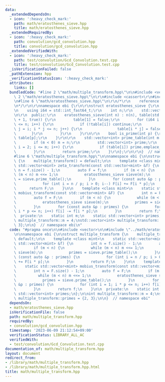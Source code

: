 ```yaml
---
data:
  _extendedDependsOn:
  - icon: ':heavy_check_mark:'
    path: math/eratosthenes_sieve.hpp
    title: math/eratosthenes_sieve.hpp
  _extendedRequiredBy:
  - icon: ':heavy_check_mark:'
    path: convolution/gcd_convolution.hpp
    title: convolution/gcd_convolution.hpp
  _extendedVerifiedWith:
  - icon: ':heavy_check_mark:'
    path: test/convolution/Gcd_Convolution.test.cpp
    title: test/convolution/Gcd_Convolution.test.cpp
  _isVerificationFailed: false
  _pathExtension: hpp
  _verificationStatusIcon: ':heavy_check_mark:'
  attributes:
    links: []
  bundledCode: "#line 2 \"math/multiple_transform.hpp\"\n\n#include <vector>\n\n#line\
    \ 2 \"math/eratosthenes_sieve.hpp\"\n\r\n#include <cassert>\r\n#include <cstdint>\r\
    \n#line 6 \"math/eratosthenes_sieve.hpp\"\n\r\n/*\r\n    reference: https://37zigen.com/sieve-eratosthenes/\r\
    \n*/\r\n\r\nnamespace ebi {\r\n\r\nstruct eratosthenes_sieve {\r\n  private:\r\
    \n    using i64 = std::int_fast64_t;\r\n    int n;\r\n    std::vector<bool> table;\r\
    \n\r\n  public:\r\n    eratosthenes_sieve(int n) : n(n), table(std::vector<bool>(n\
    \ + 1, true)) {\r\n        table[1] = false;\r\n        for (i64 i = 2; i * i\
    \ <= n; i++) {\r\n            if (!table[i]) continue;\r\n            for (i64\
    \ j = i; i * j <= n; j++) {\r\n                table[i * j] = false;\r\n     \
    \       }\r\n        }\r\n    }\r\n\r\n    bool is_prime(int p) {\r\n        return\
    \ table[p];\r\n    }\r\n\r\n    std::vector<int> prime_table(int m = -1) {\r\n\
    \        if (m < 0) m = n;\r\n        std::vector<int> prime;\r\n        for (int\
    \ i = 2; i <= m; i++) {\r\n            if (table[i]) prime.emplace_back(i);\r\n\
    \        }\r\n        return prime;\r\n    }\r\n};\r\n\r\n}  // namespace ebi\n\
    #line 6 \"math/multiple_transform.hpp\"\n\nnamespace ebi {\n\nstruct multiple_transform\
    \ {\n    multiple_transform() = default;\n\n    template <class mint>\n    static\
    \ std::vector<mint> zeta_transform(const std::vector<mint> &f) {\n        int\
    \ n = f.size() - 1;\n        auto F = f;\n        if (m < n) {\n            while\
    \ (m < n) m <<= 1;\n            eratosthenes_sieve sieve(m);\n            primes\
    \ = sieve.prime_table();\n        }\n        for (const auto &p : primes) {\n\
    \            for (int i = n / p; i > 0; i--) F[i] += F[i * p];\n        }\n  \
    \      return F;\n    }\n\n    template <class mint>\n    static std::vector<mint>\
    \ mobius_transform(const std::vector<mint> &F) {\n        int n = F.size() - 1;\n\
    \        auto f = F;\n        if (m < n) {\n            while (m < n) m <<= 1;\n\
    \            eratosthenes_sieve sieve(m);\n            primes = sieve.prime_table();\n\
    \        }\n        for (const auto &p : primes) {\n            for (int i = 1;\
    \ i * p <= n; i++) f[i] -= f[i * p];\n        }\n        return f;\n    }\n\n\
    \  private:\n    static int m;\n    static std::vector<int> primes;\n};\n\nint\
    \ multiple_transform::m = 4;\nstd::vector<int> multiple_transform::primes = {2,\
    \ 3};\n\n}  // namespace ebi\n"
  code: "#pragma once\n\n#include <vector>\n\n#include \"../math/eratosthenes_sieve.hpp\"\
    \n\nnamespace ebi {\n\nstruct multiple_transform {\n    multiple_transform() =\
    \ default;\n\n    template <class mint>\n    static std::vector<mint> zeta_transform(const\
    \ std::vector<mint> &f) {\n        int n = f.size() - 1;\n        auto F = f;\n\
    \        if (m < n) {\n            while (m < n) m <<= 1;\n            eratosthenes_sieve\
    \ sieve(m);\n            primes = sieve.prime_table();\n        }\n        for\
    \ (const auto &p : primes) {\n            for (int i = n / p; i > 0; i--) F[i]\
    \ += F[i * p];\n        }\n        return F;\n    }\n\n    template <class mint>\n\
    \    static std::vector<mint> mobius_transform(const std::vector<mint> &F) {\n\
    \        int n = F.size() - 1;\n        auto f = F;\n        if (m < n) {\n  \
    \          while (m < n) m <<= 1;\n            eratosthenes_sieve sieve(m);\n\
    \            primes = sieve.prime_table();\n        }\n        for (const auto\
    \ &p : primes) {\n            for (int i = 1; i * p <= n; i++) f[i] -= f[i * p];\n\
    \        }\n        return f;\n    }\n\n  private:\n    static int m;\n    static\
    \ std::vector<int> primes;\n};\n\nint multiple_transform::m = 4;\nstd::vector<int>\
    \ multiple_transform::primes = {2, 3};\n\n}  // namespace ebi"
  dependsOn:
  - math/eratosthenes_sieve.hpp
  isVerificationFile: false
  path: math/multiple_transform.hpp
  requiredBy:
  - convolution/gcd_convolution.hpp
  timestamp: '2023-06-09 21:12:54+09:00'
  verificationStatus: LIBRARY_ALL_AC
  verifiedWith:
  - test/convolution/Gcd_Convolution.test.cpp
documentation_of: math/multiple_transform.hpp
layout: document
redirect_from:
- /library/math/multiple_transform.hpp
- /library/math/multiple_transform.hpp.html
title: math/multiple_transform.hpp
---
```

